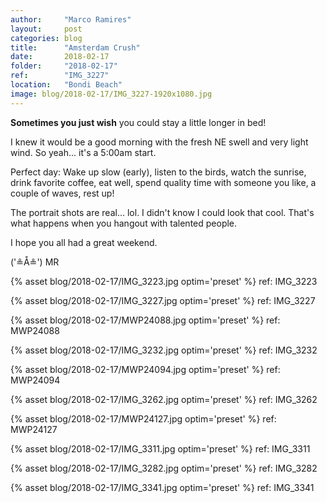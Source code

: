 ```yaml
---
author:     "Marco Ramires"
layout:     post
categories: blog
title:      "Amsterdam Crush"
date:       2018-02-17
folder:     "2018-02-17"
ref:        "IMG_3227"
location:   "Bondi Beach"
image: blog/2018-02-17/IMG_3227-1920x1080.jpg
---
```


**Sometimes you just wish** you could stay a little longer in bed! 

I knew it would be a good morning with the fresh NE swell and very light wind. So yeah... it's a 5:00am start.

Perfect day: Wake up slow (early), listen to the birds, watch the sunrise, drink favorite coffee, eat well, spend quality time with someone you like, a couple of waves, rest up!

The portrait shots are real... lol. I didn't know I could look that cool. That's what happens when you hangout with talented people. 

I hope you all had a great weekend.

('≗Å≗') MR

{% asset blog/2018-02-17/IMG_3223.jpg optim='preset' %}
ref: IMG_3223

{% asset blog/2018-02-17/IMG_3227.jpg optim='preset' %}
ref: IMG_3227

{% asset blog/2018-02-17/MWP24088.jpg optim='preset' %}
ref: MWP24088

{% asset blog/2018-02-17/IMG_3232.jpg optim='preset' %}
ref: IMG_3232

{% asset blog/2018-02-17/MWP24094.jpg optim='preset' %}
ref: MWP24094

{% asset blog/2018-02-17/IMG_3262.jpg optim='preset' %}
ref: IMG_3262

{% asset blog/2018-02-17/MWP24127.jpg optim='preset' %}
ref: MWP24127

{% asset blog/2018-02-17/IMG_3311.jpg optim='preset' %}
ref: IMG_3311

{% asset blog/2018-02-17/IMG_3282.jpg optim='preset' %}
ref: IMG_3282
 
{% asset blog/2018-02-17/IMG_3341.jpg optim='preset' %} 
ref: IMG_3341




